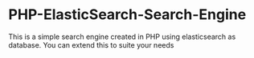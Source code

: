 # PHP-ElasticSearch-Search-Engine
This is a simple search engine created in PHP using elasticsearch as database. You can extend this to suite your needs
